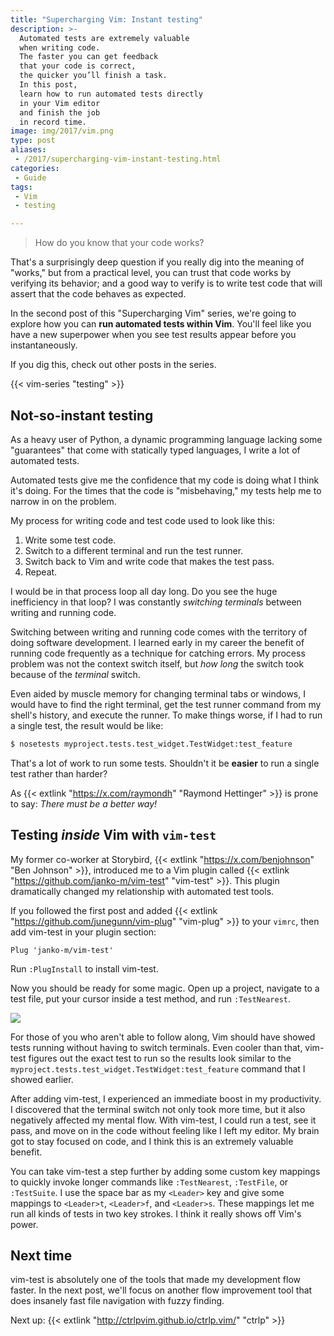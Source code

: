 ```yaml
---
title: "Supercharging Vim: Instant testing"
description: >-
  Automated tests are extremely valuable
  when writing code.
  The faster you can get feedback
  that your code is correct,
  the quicker you’ll finish a task.
  In this post,
  learn how to run automated tests directly
  in your Vim editor
  and finish the job
  in record time.
image: img/2017/vim.png
type: post
aliases:
 - /2017/supercharging-vim-instant-testing.html
categories:
 - Guide
tags:
 - Vim
 - testing

---
```


> How do you know that your code works?

That's a surprisingly deep question
if you really dig into the meaning of "works,"
but from a practical level,
you can trust that code works
by verifying its behavior;
and a good way to verify is to write test code
that will assert
that the code behaves as expected.

In the second post
of this "Supercharging Vim" series,
we're going to explore how you can **run automated tests
within Vim**.
You'll feel like you have a new superpower
when you see test results appear
before you instantaneously.

If you dig this,
check out other posts
in the series.

{{< vim-series "testing" >}}

## Not-so-instant testing

As a heavy user of Python,
a dynamic programming language
lacking some "guarantees"
that come with statically typed languages,
I write a lot of automated tests.

Automated tests give me the confidence
that my code is doing what I think it's doing.
For the times that the code is "misbehaving,"
my tests help me to narrow in
on the problem.

My process for writing code and test code used to look like this:

1. Write some test code.
2. Switch to a different terminal
   and run the test runner.
3. Switch back to Vim
   and write code that makes the test pass.
4. Repeat.

I would be in that process loop all day long.
Do you see the huge inefficiency
in that loop?
I was constantly *switching terminals*
between writing and running code.

Switching between writing and running code comes
with the territory of doing software development.
I learned early in my career
the benefit of running code frequently
as a technique
for catching errors.
My process problem was not the context switch itself,
but *how long* the switch took
because of the *terminal* switch.

Even aided by muscle memory for changing terminal tabs or windows,
I would have to find the right terminal,
get the test runner command from my shell's history,
and execute the runner.
To make things worse,
if I had to run a single test,
the result would be like:

```bash
$ nosetests myproject.tests.test_widget.TestWidget:test_feature
```

That's a lot of work to run some tests.
Shouldn't it be **easier** to run a single test
rather than harder?

As {{< extlink "https://x.com/raymondh" "Raymond Hettinger" >}} is prone to say:
*There must be a better way!*

## Testing *inside* Vim with `vim-test`

My former co-worker at Storybird,
{{< extlink "https://x.com/benjohnson" "Ben Johnson" >}},
introduced me to a Vim plugin called
{{< extlink "https://github.com/janko-m/vim-test" "vim-test" >}}.
This plugin dramatically changed my relationship
with automated test tools.

If you followed the first post
and added {{< extlink "https://github.com/junegunn/vim-plug" "vim-plug" >}} to your `vimrc`,
then add vim-test
in your plugin section:

```vim
Plug 'janko-m/vim-test'
```

Run `:PlugInstall` to install vim-test.

Now you should be ready for some magic.
Open up a project,
navigate to a test file,
put your cursor inside a test method,
and run `:TestNearest`.

<div class="text-center">
<img src="https://media.giphy.com/media/EldfH1VJdbrwY/giphy.gif">
</div>

For those of you who aren't able to follow along,
Vim should have showed tests running
without having to switch terminals.
Even cooler than that,
vim-test figures out the exact test to run
so the results look similar to the
`myproject.tests.test_widget.TestWidget:test_feature`
command that I showed earlier.

After adding vim-test,
I experienced an immediate boost
in my productivity.
I discovered that the terminal switch not only took more time,
but it also negatively affected my mental flow.
With vim-test,
I could run a test,
see it pass,
and move on in the code
without feeling like I left my editor.
My brain got to stay focused on code,
and I think this is an extremely valuable benefit.

You can take vim-test a step further
by adding some custom key mappings
to quickly invoke longer commands
like `:TestNearest`,
`:TestFile`,
or `:TestSuite`.
I use the space bar as my `<Leader>` key
and give some mappings to
`<Leader>t`,
`<Leader>f`,
and `<Leader>s`.
These mappings let me run all kinds of tests
in two key strokes.
I think it really shows off Vim's power.

## Next time

vim-test is absolutely one
of the tools
that made my development flow faster.
In the next post,
we'll focus on another flow improvement tool
that does insanely fast file navigation
with fuzzy finding.

Next up: {{< extlink "http://ctrlpvim.github.io/ctrlp.vim/" "ctrlp" >}}
